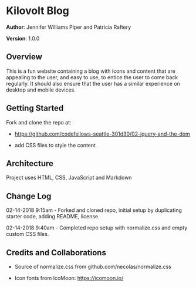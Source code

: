 # Kilovolt Blog

**Author**: Jennifer Williams Piper and Patricia Raftery

**Version**: 1.0.0

## Overview

This is a fun website containing a blog with icons and content that are appealing to the user, and easy to use, to  entice the user to come back regularly. It should also ensure that  the user has a similar experience on desktop and mobile devices.

## Getting Started
Fork and clone the repo at: 
* https://github.com/codefellows-seattle-301d30/02-jquery-and-the-dom

* add CSS files to style the content




## Architecture

Project uses HTML, CSS, JavaScript and Markdown


## Change Log

02-14-2018 9:15am - Forked and cloned repo, initial setup by duplicating starter code, adding README, license.

02-14-2018 9:40am - Completed repo setup with normalize.css and empty custom CSS files.


## Credits and Collaborations

* Source of normalize.css from github.com/necolas/normalize.css

* Icon fonts from IcoMoon: https://icomoon.io/

